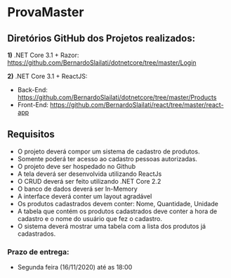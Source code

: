 # ProvaMaster

## Diretórios GitHub dos Projetos realizados:

**1)** .NET Core 3.1 + Razor: https://github.com/BernardoSlailati/dotnetcore/tree/master/Login

**2)** .NET Core 3.1 + ReactJS: 
  - Back-End: https://github.com/BernardoSlailati/dotnetcore/tree/master/Products
  - Front-End: https://github.com/BernardoSlailati/react/tree/master/react-app

## Requisitos

- O projeto deverá compor um sistema de cadastro de produtos.
- Somente poderá ter acesso ao cadastro pessoas autorizadas.
- O projeto deve ser hospedado no Github
- A tela deverá ser desenvolvida utilizando ReactJs
- O CRUD deverá ser feito utilizando .NET Core 2.2
- O banco de dados deverá ser In-Memory
- A interface deverá conter um layout agradável
- Os produtos cadastrados devem conter: Nome, Quantidade, Unidade
- A tabela que contém os produtos cadastrados deve conter a hora de cadastro e o
nome do usuário que fez o cadastro.
- O sistema deverá mostrar uma tabela com a lista dos produtos já cadastrados.

### Prazo de entrega:
- Segunda feira (16/11/2020) até as 18:00
